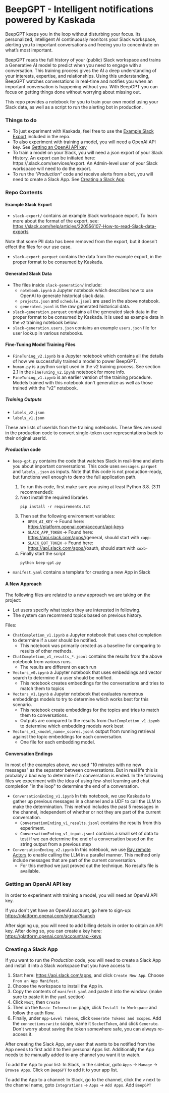 # BeepGPT - Intelligent notifications powered by Kaskada

BeepGPT keeps you in the loop without disturbing your focus.
Its personalized, intelligent AI continuously monitors your Slack workspace, alerting you to important conversations and freeing you to concentrate on what’s most important.

BeepGPT reads the full history of your (public) Slack workspace and trains a Generative AI model to predict when you need to engage with a conversation.
This training process gives the AI a deep understanding of your interests, expertise, and relationships.
Using this understanding, BeepGPT watches conversations in real-time and notifies you when an important conversation is happening without you.
With BeepGPT you can focus on getting things done without worrying about missing out.

This repo provides a notebook for you to train your own model using your Slack data, as well as a script to run the alerting bot in production.

### Things to do
* To just experiment with Kaskada, feel free to use the [Example Slack Export](#example-slack-export) included in the repo.
* To also experiment with training a model, you will need a OpenAI API key. See [Getting an OpenAI API key](#getting-an-openai-api-key)
* To train a model on your Slack, you will need a json export of your Slack History. An export can be initiated here: https://<your-slack-workspace>.slack.com/services/export. An Admin-level user of your Slack workspace will need to do the export.
* To run the *"Production"* code and receive alerts from a bot, you will need to create a Slack App. See [Creating a Slack App](#creating-a-slack-app)

### Repo Contents

#### Example Slack Export

* `slack-export/` contains an example Slack workspace export. To learn more about the format of the export, see: https://slack.com/help/articles/220556107-How-to-read-Slack-data-exports

Note that some PII data has been removed from the export, but it doesn't effect the files for our use case.

* `slack-export.parquet` contains the data from the example export, in the proper format to be consumed by Kaskada.

#### Generated Slack Data

* The files inside `slack-generation/` include:
    * `notebook.ipynb` a Jupyter notebook which describes how to use OpenAI to generate historical slack data.
    * `projects.json` and `schedule.jsonl` are used in the above notebook.
    * `generated.jsonl` is the raw generated historical data.
* `slack-generation.parquet` contains all the generated slack data in the proper format to be consumed by Kaskada. It is used as example data in the `v2` training notebook below.
* `slack-generation.users.json` contains an example `users.json` file for user lookup in various notebooks.

#### Fine-Tuning Model Training Files

* `FineTuning_v2.ipynb` is a Jupyter notebook which contains all the details of how we successfully trained a model to power BeepGPT.
* `human.py` is a python script used in the v2 training process. See section 2.1 in the `FineTuning_v2.ipynb` notebook for more info.
* `FineTuning_v1.ipynb` is an earlier version of the training procedure. Models trained with this notebook don't generalize as well as those trained with the "v2" notebook.

##### Training Outputs

* `labels_v2.json`
* `labels_v1.json`

These are lists of userIds from the training notebooks. These files are used in the production code to convert single-token user representations back to their original userId.

#### *Production* code

* `beep-gpt.py` contains the code that watches Slack in real-time and alerts you about important conversations. This code uses `messages.parquet` and `labels_.json` as inputs. Note that this code is not production-ready, but functions well enough to demo the full application path.
    1. To run this code, first make sure you using at least Python 3.8. (3.11 recommended):
    1. Next install the required libraries
        ```
        pip install -r requirements.txt
        ```
    1. Then set the following environment variables:
        * `OPEN_AI_KEY` -> Found here: https://platform.openai.com/account/api-keys
        * `SLACK_APP_TOKEN` -> Found here: https://api.slack.com/apps/<your-app-id>/general, should start with `xapp-`
        * `SLACK_BOT_TOKEN` -> Found here: https://api.slack.com/apps/<your-app-id>/oauth, should start with `xoxb-`
    1. Finally start the script
        ```
        python beep-gpt.py
        ```

* `manifest.yaml` contains a template for creating a new App in Slack

#### A New Approach

The following files are related to a new approach we are taking on the project:
* Let users specify what topics they are interested in following.
* The system can recommend topics based on previous history.

Files:
* `ChatCompletion_v1.ipynb` a Jupyter notebook that uses chat completion to determine if a user should be notified.
  * This notebook was primarily created as a baseline for comparing to results of other methods.
* `ChatCompletion_v1_results_*.jsonl` contains the results from the above notebook from various runs.
  * The results are different on each run
* `Vectors_v0.ipynb` a Jupyter notebook that uses embeddings and vector search to determine if a user should be notified.
  * This notebook creates embeddings for the conversations and tries to match them to topics
* `Vectors_v1.ipynb` a Jupyter notebook that evaluates numerous embeddings models to try to determine which works best for this scenario.
  * This notebook create embeddings for the topics and tries to match them to conversations.
  * Outputs are compared to the results from `ChatCompletion_v1.ipynb` to determine which embedding models work best
* `Vectors_v1_<model_name>_scores.jsonl` output from running retrieval against the topic embeddings for each conversation.
  * One file for each embedding model.


#### Conversation Endings

In most of the examples above, we used "10 minutes with no new messages" as the separator between conversations. But in real
life this is probably a bad way to determine if a conversation is ended. In the following files we experiment with the idea
of using few-shot learning and chat completion "in the loop" to determine the end of a conversation.

* `ConversationEnding_v1.ipynb` In this notebook, we use Kaskada to gather up previous messages in a channel and a UDF to call
  the LLM to make the determination. This method includes the past 5 messages in the channel, independent of whether or not they
  are part of the current conversation.
  * `ConversationEnding_v1_results.jsonl` contains the results from this experiment.
  * `ConversationEnding_v1_input.jsonl` contains a small set of data to test if we can determine the end of a conversation based
    on the string output from a previous step
* `ConversationEnding_v2.ipynb` In this notebook, we use [Ray remote Actors](https://docs.ray.io/en/latest/ray-core/actors.html)
  to enable calling the LLM in a parallel manner. This method only include messages that are part of the current conversation.
  * For this method we just proved out the technique. No results file is available.

### Getting an OpenAI API key

In order to experiment with training a model, you will need an OpenAI API key.

If you don't yet have an OpenAI account, go here to sign-up: https://platform.openai.com/signup?launch

After signing up, you will need to add billing details in order to obtain an API key. After doing so, you can create a key here: https://platform.openai.com/account/api-keys

### Creating a Slack App

If you want to run the *Production* code, you will need to create a Slack App and install it into a Slack workspace that you have access to.

1. Start here: https://api.slack.com/apps, and click `Create New App`. Choose `From an App Manifest`.
1. Choose the workspace to install the App in.
1. Copy the contents of `manifest.yaml` and paste it into the window. (make sure to paste it in the `yaml` section)
1. Click `Next`, then `Create`
1. Then on the `Basic Information` page, click `Install to Workspace` and follow the auth flow.
1. Finally, under `App-Level Tokens`, click `Generate Tokens and Scopes`. Add the `connections:write` scope, name it `SocketToken`, and click `Generate`. Don't worry about saving the token somewhere safe, you can always re-access it.

After creating the Slack App, any user that wants to be notified from the App needs to first add it to their personal Apps list. Additionally the App needs to be manually added to any channel you want it to watch.

To add the App to your list: In Slack, in the sidebar, goto `Apps` -> `Manage` -> `Browse Apps`. Click on `BeepGPT` to add it to your app list.

To add the App to a channel: In Slack, go to the channel, click the `v` next to the channel name, goto `Integrations` -> `Apps` -> `Add Apps`. Add `BeepGPT`
